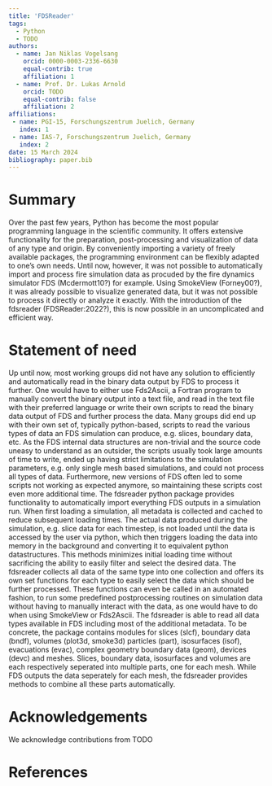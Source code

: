 ```yaml
---
title: 'FDSReader'
tags:
  - Python
  - TODO
authors:
  - name: Jan Niklas Vogelsang
    orcid: 0000-0003-2336-6630
    equal-contrib: true
    affiliation: 1
  - name: Prof. Dr. Lukas Arnold
    orcid: TODO
    equal-contrib: false
    affiliation: 2
affiliations:
 - name: PGI-15, Forschungszentrum Juelich, Germany
   index: 1
 - name: IAS-7, Forschungszentrum Juelich, Germany
   index: 2
date: 15 March 2024
bibliography: paper.bib
---
```


# Summary
Over the past few years, Python has become the most popular programming language in the scientific community. It offers extensive functionality for the preparation, post-processing and visualization of data of any type and origin. By conveniently importing a variety of freely available packages, the programming environment can be flexibly adapted to one’s own needs. Until now, however, it was not possible to automatically import and process fire simulation data as procuded by the fire dynamics simulator FDS (Mcdermott10?) for example. Using SmokeView (Forney00?), it was already possible to visualize generated data, but it was not possible to process it directly or analyze it exactly. With the introduction of the fdsreader (FDSReader:2022?), this is now possible in an uncomplicated and efficient way.

# Statement of need
Up until now, most working groups did not have any solution to efficiently and automatically read in the binary data output by FDS to process it further. One would have to either use Fds2Ascii, a Fortran program to manually convert the binary output into a text file, and read in the text file with their preferred language or write their own scripts to read the binary data output of FDS and further process the data. Many groups did end up with their own set of, typically python-based, scripts to read the various types of data an FDS simulation can produce, e.g. slices, boundary data, etc. As the FDS internal data structures are non-trivial and the source code uneasy to understand as an outsider, the scripts usually took large amounts of time to write, ended up having strict limitations to the simulation parameters, e.g. only single mesh based simulations, and could not process all types of data. Furthermore, new versions of FDS often led to some scripts not working as expected anymore, so maintaining these scripts cost even more additional time.
The fdsreader python package provides functionality to automatically import everything FDS outputs in a simulation run. When first loading a simulation, all metadata is collected and cached to reduce subsequent loading times. The actual data produced during the simulation, e.g. slice data for each timestep, is not loaded until the data is accessed by the user via python, which then triggers loading the data into memory in the background and converting it to equivalent python datastructures. This methods minimizes initial loading time without sacrificing the ability to easily filter and select the desired data. The fdsreader collects all data of the same type into one collection and offers its own set functions for each type to easily select the data which should be further processed. These functions can even be called in an automated fashion, to run some predefined postprocessing routines on simulation data without having to manually interact with the data, as one would have to do when using SmokeView or Fds2Ascii.
The fdsreader is able to read all data types available in FDS including most of the additional metadata. To be concrete, the package contains modules for slices (slcf), boundary data (bndf), volumes (plot3d, smoke3d) particles (part), isosurfaces (isof), evacuations (evac), complex geometry boundary data (geom), devices (devc) and meshes. Slices, boundary data, isosurfaces and volumes are each respectively seperated into multiple parts, one for each mesh. While FDS outputs the data seperately for each mesh, the fdsreader provides methods to combine all these parts automatically.

# Acknowledgements
We acknowledge contributions from TODO

# References
